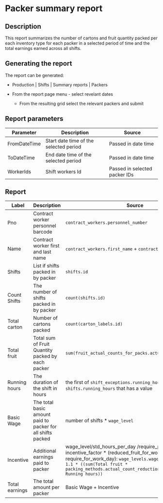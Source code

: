 # Packer  summary report

## Description
This report summarizes  the number of cartons and fruit quantity packed per each inventory type for each packer in a selected
period of time and the total earnings earned across all shifts.


## Generating the report
The report can be generated:

* Production | Shifts | Summary reports | Packers

* From the report page menu  - select revelant dates
  
    * From the resulting grid select the relevant packers and submit

## Report parameters
| Parameter | Description | Source |
| ----- | ----------- | ------ |
|FromDateTime| Start date time of the selected period   |  Passed in date time                 |
|ToDateTime  | End date time of the selected period     |  Passed in date time                 |
|WorkerIds   | Shift workers Id                         |  Passed in selected packer IDs  |
## Report
| Label | Description | Source |
| ----- | ----------- | ------ |
|  Pno |Contract worker personnel barcode | `contract_workers.personnel_number` |
|  Name |Contract worker first and last name | `contract_workers.first_name`  +  `contract_workers.last_name`|
|  Shifts  |List if shifts packed in by packer  | `shifts.id` |
|  Count Shifts  |The number of shifts packed in by packer |`count(shifts.id)`|
| Total carton |Number of cartons packed | `count(carton_labels.id)` |
| Total fruit  |Total sum of Fruit Quantity packed by each packer | `sum(fruit_actual_counts_for_packs.actual_count_for_pack)` |
| Running hours  |The duration of the shift in hours | the first of `shift_exceptions.running_hours` or `shifts.running_hours` that has a value |
| Basic Wage  |The total basic amount paid to packer for all shifts packed  | number of shifts * `wage_level` |
| Incentive  |Additional earnings paid to packer | wage_level/std_hours_per_day /require_pack_hour * incentive_factor * (reduced_fruit_for_work_day - require_for_work_day): `wage_levels.wage_level /9/1500 * 1.1 * ((sum(Total fruit * packing_methods.actual_count_reduction_factor)) -(1500 * Running hours))`|
| Total earnings   |The total amount per packer| Basic Wage +  Incentive|


